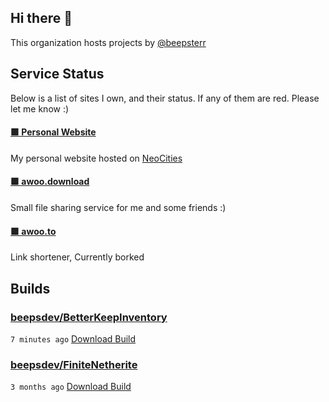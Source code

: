 ## Hi there 👋

This organization hosts projects by [@beepsterr](https://github.com/BeepSterr)
## Service Status
Below is a list of sites I own, and their status. 
If any of them are red. Please let me know :)


#### [🟩 Personal Website](https://beeps.dev)

My personal website hosted on [NeoCities](https://neocities.org/)
#### [🟩 awoo.download](https://awoo.download)

Small file sharing service for me and some friends :)
#### [🟩 awoo.to](https://awoo.to)

Link shortener, Currently borked

## Builds
### [beepsdev/BetterKeepInventory](https://github.com/beepsdev/BetterKeepInventory)

`7 minutes ago` [Download Build](https://github.com/beepsdev/BetterKeepInventory/suites/7740729029/artifacts/324740986)
### [beepsdev/FiniteNetherite](https://github.com/beepsdev/FiniteNetherite)

`3 months ago` [Download Build](https://github.com/beepsdev/FiniteNetherite/suites/6362450050/artifacts/229833502)

